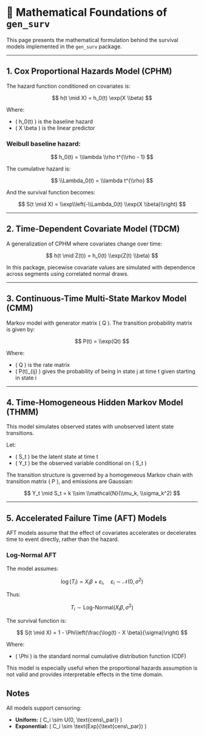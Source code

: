 # 📘 Mathematical Foundations of `gen_surv`

This page presents the mathematical formulation behind the survival models implemented in the `gen_surv` package.

---

## 1. Cox Proportional Hazards Model (CPHM)

The hazard function conditioned on covariates is:

$$
h(t \mid X) = h_0(t) \exp(X \\beta)
$$

Where:

- \( h_0(t) \) is the baseline hazard
- \( X \\beta \) is the linear predictor

### Weibull baseline hazard:

$$
h_0(t) = \\lambda \\rho t^{\\rho - 1}
$$

The cumulative hazard is:

$$
\\Lambda_0(t) = \\lambda t^{\\rho}
$$

And the survival function becomes:

$$
S(t \mid X) = \\exp\\left(-\\Lambda_0(t) \\exp(X \\beta)\\right)
$$

---

## 2. Time-Dependent Covariate Model (TDCM)

A generalization of CPHM where covariates change over time:

$$
h(t \mid Z(t)) = h_0(t) \\exp(Z(t) \\beta)
$$

In this package, piecewise covariate values are simulated with dependence across segments using correlated normal draws.

---

## 3. Continuous-Time Multi-State Markov Model (CMM)

Markov model with generator matrix \( Q \). The transition probability matrix is given by:

$$
P(t) = \\exp(Qt)
$$

Where:

- \( Q \) is the rate matrix
- \( P(t)_{ij} \) gives the probability of being in state j at time t given starting in state i

---

## 4. Time-Homogeneous Hidden Markov Model (THMM)

This model simulates observed states with unobserved latent state transitions.

Let:

- \( S_t \) be the latent state at time t
- \( Y_t \) be the observed variable conditional on \( S_t \)

The transition structure is governed by a homogeneous Markov chain with transition matrix \( P \), and emissions are Gaussian:

$$
Y_t \mid S_t = k \\sim \\mathcal{N}(\\mu_k, \\sigma_k^2)
$$

---


## 5. Accelerated Failure Time (AFT) Models

AFT models assume that the effect of covariates accelerates or decelerates time to event directly, rather than the hazard.

### Log-Normal AFT

The model assumes:

$$
\log(T_i) = X_i \beta + \varepsilon_i, \quad \varepsilon_i \sim \mathcal{N}(0, \sigma^2)
$$

Thus:

$$
T_i \sim \text{Log-Normal}(X_i \beta, \sigma^2)
$$

The survival function is:

$$
S(t \mid X) = 1 - \Phi\left(\frac{\log(t) - X \beta}{\sigma}\right)
$$

Where:

- \( \Phi \) is the standard normal cumulative distribution function (CDF)

This model is especially useful when the proportional hazards assumption is not valid and provides interpretable effects in the time domain.

## Notes

All models support censoring:

- **Uniform:** \( C_i \\sim U(0, \\text{cens\\_par}) \)
- **Exponential:** \( C_i \\sim \\text{Exp}(\\text{cens\\_par}) \)

